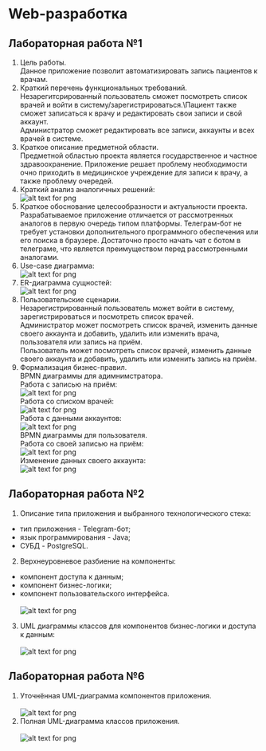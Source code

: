 # Web-разработка

## Лабораторная работа №1
1. Цель работы. \
Данное приложение позволит автоматизировать запись пациентов к врачам.
2. Краткий перечень функциональных требований.\
Незарегитсрированный пользователь сможет посмотреть список врачей и войти в систему/зарегистрироваться.\Пациент также сможет записаться к врачу и редактировать свои записи и свой аккаунт. \
Администратор сможет редактировать все записи, аккаунты и всех врачей в системе.
3. Краткое описание предметной области.\
Предметной областью проекта является государственное и частное здравоохранение. Приложение решает проблему необходимости очно приходить в медицинское учреждение для записи к врачу, а также проблему очередей.
4. Краткий анализ аналогичных решений:\
![alt text for png](img/table.png)
5. Краткое обоснование целесообразности и актуальности проекта.\
Разрабатываемое приложение отличается от рассмотренных аналогов в первую очередь типом платформы. Телеграм-бот не требует установки дополнительного программного обеспечения или его поиска в браузере. Достаточно просто начать чат с ботом в телеграме, что является преимуществом перед рассмотренными аналогами.
6. Use-case диаграмма:\
![alt text for png](img/use_case.png)
7. ER-диаграмма сущностей:\
![alt text for png](img/ER.png)
8. Пользовательские сценарии.\
Незарегистрированный пользователь может войти в систему, зарегистрироваться и посмотреть список врачей.\
Администратор может посмотреть список врачей, изменить данные своего аккаунта и добавить, удалить или изменить врача, пользователя или запись на приём.\
Пользователь может посмотреть список врачей, изменить данные своего аккаунта и добавить, удалить или изменить запись на приём.
9. Формализация бизнес-правил.\
BPMN диаграммы для адимнимстратора.\
Работа с записью на приём:\
![alt text for png](img/BPMN_admin_1.png)\
Работа со списком врачей:\
![alt text for png](img/BPMN_admin_2.png)\
Работа с данными аккаунтов:\
![alt text for png](img/BPMN_admin_3.png)\
BPMN диаграммы для пользователя.\
Работа со своей записью на приём:\
![alt text for png](img/BPMN_user_1.png)\
Изменение данных своего аккаунта:\
![alt text for png](img/BPMN_user_2.png)

## Лабораторная работа №2
1. Описание типа приложения и выбранного технологического стека:
- тип приложения - Telegram-бот;
- язык программирования - Java;
- СУБД - PostgreSQL.
2. Верхнеуровневое разбиение на компоненты:
- компонент доступа к данным;
- компонент бизнес-логики;
- компонент пользовательского интерфейса.
<br/><br/>
![alt text for png](img/components.png)
3. UML диаграммы классов для компонентов бизнес-логики и доступа к данным:
<br/><br/>
![alt text for png](img/UML.png)

## Лабораторная работа №6
1. Уточнённая UML-диаграмма компонентов приложения.
<br/><br/>
![alt text for png](img/updated_components.png)
2. Полная UML-диаграмма классов приложения.
<br/><br/>
![alt text for png](img/updated_UML.png)